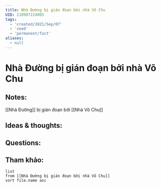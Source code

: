 ```yaml
---
title: Nhà Đường bị gián đoạn bởi nhà Võ Chu
UID: 210907224005
tags:
  - 'created/2021/Sep/07'
  - 'seed'
  - 'permanent/fact'
aliases:
  - null
---
```

# Nhà Đường bị gián đoạn bởi nhà Võ Chu

## Notes:
[[Nhà Đường]] bị gián đoạn bởi [[Nhà Võ Chu]]

## Ideas & thoughts:

## Questions:


## Tham khảo:
```dataview
list
from [[Nhà Đường bị gián đoạn bởi nhà Võ Chu]]
sort file.name asc
```